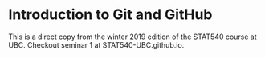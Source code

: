 # Introduction to Git and GitHub
This is a direct copy from the winter 2019 edition of the STAT540 course at UBC. Checkout seminar 1 at STAT540-UBC.github.io.

